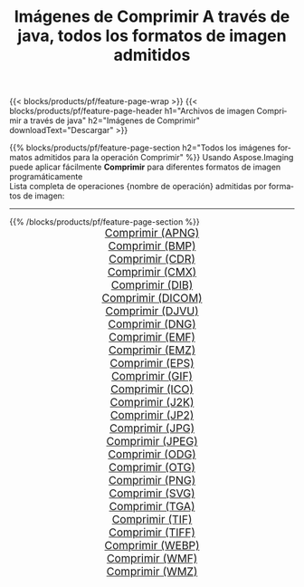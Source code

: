 ﻿---
title: Imágenes de Comprimir A través de java, todos los formatos de imagen admitidos 
weight: 3920
url: /es/java/compress 
lang: es
langdirlevel: 2
locales: zh-hans,ja,it,ru,de,es,fr,nl,id,lt,pl,pt,vi,tr,ko,zh-hant,ar,hi,th,sv,cs,uk,he
description: Usando Aspose.Imaging puede fácilmente Comprimir imágenes a través de java
---

{{< blocks/products/pf/feature-page-wrap >}}
{{< blocks/products/pf/feature-page-header h1="Archivos de imagen Comprimir a través de java" h2="Imágenes de Comprimir" downloadText="Descargar" >}}


{{% blocks/products/pf/feature-page-section  h2="Todos los imágenes formatos admitidos para la operación Comprimir" %}}
Usando Aspose.Imaging puede aplicar fácilmente **Comprimir** para diferentes formatos de imagen programáticamente
<br/>
Lista completa de operaciones {nombre de operación} admitidas por formatos de imagen:
<hr/>
{{% /blocks/products/pf/feature-page-section %}}
<div class="container-fluid productfamilypage bg-gray">
    <div class="convertypes bg-gray agp-content section">
        <div class="container">
		<div class="row other-converters" style="gap: 10px;font-size: 19px;text-align:center;">
		    <div class='col-md-2 other-converter remove-lp remove-rp'><a href="/imaging/es/java/compress/apng" style="padding:15px;">Comprimir (APNG)</a></div><div class='col-md-2 other-converter remove-lp remove-rp'><a href="/imaging/es/java/compress/bmp" style="padding:15px;">Comprimir (BMP)</a></div><div class='col-md-2 other-converter remove-lp remove-rp'><a href="/imaging/es/java/compress/cdr" style="padding:15px;">Comprimir (CDR)</a></div><div class='col-md-2 other-converter remove-lp remove-rp'><a href="/imaging/es/java/compress/cmx" style="padding:15px;">Comprimir (CMX)</a></div><div class='col-md-2 other-converter remove-lp remove-rp'><a href="/imaging/es/java/compress/dib" style="padding:15px;">Comprimir (DIB)</a></div><div class='col-md-2 other-converter remove-lp remove-rp'><a href="/imaging/es/java/compress/dicom" style="padding:15px;">Comprimir (DICOM)</a></div><div class='col-md-2 other-converter remove-lp remove-rp'><a href="/imaging/es/java/compress/djvu" style="padding:15px;">Comprimir (DJVU)</a></div><div class='col-md-2 other-converter remove-lp remove-rp'><a href="/imaging/es/java/compress/dng" style="padding:15px;">Comprimir (DNG)</a></div><div class='col-md-2 other-converter remove-lp remove-rp'><a href="/imaging/es/java/compress/emf" style="padding:15px;">Comprimir (EMF)</a></div><div class='col-md-2 other-converter remove-lp remove-rp'><a href="/imaging/es/java/compress/emz" style="padding:15px;">Comprimir (EMZ)</a></div><div class='col-md-2 other-converter remove-lp remove-rp'><a href="/imaging/es/java/compress/eps" style="padding:15px;">Comprimir (EPS)</a></div><div class='col-md-2 other-converter remove-lp remove-rp'><a href="/imaging/es/java/compress/gif" style="padding:15px;">Comprimir (GIF)</a></div><div class='col-md-2 other-converter remove-lp remove-rp'><a href="/imaging/es/java/compress/ico" style="padding:15px;">Comprimir (ICO)</a></div><div class='col-md-2 other-converter remove-lp remove-rp'><a href="/imaging/es/java/compress/j2k" style="padding:15px;">Comprimir (J2K)</a></div><div class='col-md-2 other-converter remove-lp remove-rp'><a href="/imaging/es/java/compress/jp2" style="padding:15px;">Comprimir (JP2)</a></div><div class='col-md-2 other-converter remove-lp remove-rp'><a href="/imaging/es/java/compress/jpg" style="padding:15px;">Comprimir (JPG)</a></div><div class='col-md-2 other-converter remove-lp remove-rp'><a href="/imaging/es/java/compress/jpeg" style="padding:15px;">Comprimir (JPEG)</a></div><div class='col-md-2 other-converter remove-lp remove-rp'><a href="/imaging/es/java/compress/odg" style="padding:15px;">Comprimir (ODG)</a></div><div class='col-md-2 other-converter remove-lp remove-rp'><a href="/imaging/es/java/compress/otg" style="padding:15px;">Comprimir (OTG)</a></div><div class='col-md-2 other-converter remove-lp remove-rp'><a href="/imaging/es/java/compress/png" style="padding:15px;">Comprimir (PNG)</a></div><div class='col-md-2 other-converter remove-lp remove-rp'><a href="/imaging/es/java/compress/svg" style="padding:15px;">Comprimir (SVG)</a></div><div class='col-md-2 other-converter remove-lp remove-rp'><a href="/imaging/es/java/compress/tga" style="padding:15px;">Comprimir (TGA)</a></div><div class='col-md-2 other-converter remove-lp remove-rp'><a href="/imaging/es/java/compress/tif" style="padding:15px;">Comprimir (TIF)</a></div><div class='col-md-2 other-converter remove-lp remove-rp'><a href="/imaging/es/java/compress/tiff" style="padding:15px;">Comprimir (TIFF)</a></div><div class='col-md-2 other-converter remove-lp remove-rp'><a href="/imaging/es/java/compress/webp" style="padding:15px;">Comprimir (WEBP)</a></div><div class='col-md-2 other-converter remove-lp remove-rp'><a href="/imaging/es/java/compress/wmf" style="padding:15px;">Comprimir (WMF)</a></div><div class='col-md-2 other-converter remove-lp remove-rp'><a href="/imaging/es/java/compress/wmz" style="padding:15px;">Comprimir (WMZ)</a></div>
                </div>
        </div>
    </div>
</div>
<br/>
